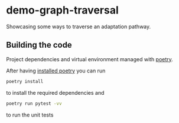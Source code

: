 # demo-graph-traversal
Showcasing some ways to traverse an adaptation pathway.

## Building the code
Project dependencies and virtual environment managed with [poetry](https://python-poetry.org/).

After having [installed poetry](https://python-poetry.org/docs/master/#installing-with-the-official-installer) you can run

```bash
poetry install
```

to install the required dependencies and

```bash
poetry run pytest -vv
```

to run the unit tests
